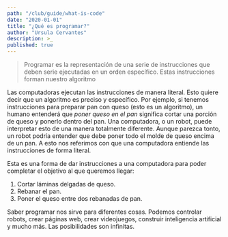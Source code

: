 ```yaml
---
path: "/club/guide/what-is-code"
date: "2020-01-01"
title: "¿Qué es programar?"
author: "Ursula Cervantes"
description: >_
published: true
---
```


> Programar es la representación de una serie de instrucciones que deben serie
ejecutadas en un orden específico. Estas instrucciones forman nuestro algoritmo

Las computadoras ejecutan las instrucciones de manera literal. Esto quiere decir
que un algoritmo es preciso y específico. Por ejemplo, si tenemos instrucciones
para preparar pan con queso (esto es un algoritmo), un humano entenderá que
 _poner queso en el pan_ significa cortar una porción de queso y ponerlo dentro del pan.
 Una computadora, o un robot, puede interpretar esto de una manera totalmente
 diferente. Aunque parezca tonto, un robot podría entender que debe poner todo el
 molde de queso encima de un pan. A esto nos referimos con que una computadora
 entiende las instrucciones de forma literal.

 Esta es una forma de dar instrucciones a una computadora para poder completar
 el objetivo al que queremos llegar:

 1. Cortar láminas delgadas de queso.
 2. Rebanar el pan.
 3. Poner el queso entre dos rebanadas de pan.

 Saber programar nos sirve para diferentes cosas. Podemos controlar robots, crear
 páginas web, crear videojuegos, construir inteligencia artificial y mucho más.
 Las posibilidades son infinitas.
